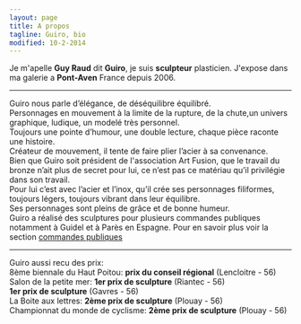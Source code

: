 ```yaml
---
layout: page
title: A propos
tagline: Guiro, bio
modified: 10-2-2014
---
```

Je m'apelle **Guy Raud** dit **Guiro**, je suis **sculpteur** plasticien. J'expose dans ma galerie a **Pont-Aven** France depuis 2006.

---
Guiro nous parle d’élégance, de déséquilibre équilibré.  
Personnages en mouvement à la limite de la rupture, de la chute,un univers graphique, ludique, un modelé très personnel.  
Toujours une pointe d’humour, une double lecture, chaque pièce raconte une histoire.  
Créateur de mouvement, il tente de faire plier l’acier à sa convenance.  
Bien que Guiro soit président de l'association Art Fusion, que le travail du bronze n’ait plus de secret pour lui, ce n’est pas ce matériau qu’il privilégie dans son travail.  
Pour lui c’est avec l’acier et l’inox, qu’il crée ses personnages filiformes, toujours légers, toujours vibrant dans leur équilibre.  
Ses personnages sont pleins de grâce et de bonne humeur.  
Guiro a réalisé des sculptures pour plusieurs commandes publiques notamment à Guidel et à Parès en Espagne.
Pour en savoir plus voir la section [commandes publiques]({{site.url}}/order)

---
Guiro aussi recu des prix:  
8ème biennale du Haut Poitou: **prix du conseil régional** (Lencloitre - 56)  
Salon de la petite mer: **1er prix de sculpture** (Riantec - 56)  
**1er prix de sculpture** (Gavres - 56)  
La Boite aux lettres: **2ème prix de sculpture** (Plouay - 56)  
Championnat du monde de cyclisme: **2ème prix de sculpture** (Plouay - 56)  

